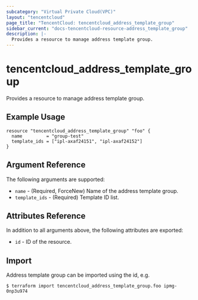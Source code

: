 ```yaml
---
subcategory: "Virtual Private Cloud(VPC)"
layout: "tencentcloud"
page_title: "TencentCloud: tencentcloud_address_template_group"
sidebar_current: "docs-tencentcloud-resource-address_template_group"
description: |-
  Provides a resource to manage address template group.
---
```


# tencentcloud_address_template_group

Provides a resource to manage address template group.

## Example Usage

```hcl
resource "tencentcloud_address_template_group" "foo" {
  name         = "group-test"
  template_ids = ["ipl-axaf24151", "ipl-axaf24152"]
}
```

## Argument Reference

The following arguments are supported:

* `name` - (Required, ForceNew) Name of the address template group.
* `template_ids` - (Required) Template ID list.

## Attributes Reference

In addition to all arguments above, the following attributes are exported:

* `id` - ID of the resource.



## Import

Address template group can be imported using the id, e.g.

```
$ terraform import tencentcloud_address_template_group.foo ipmg-0np3u974
```

